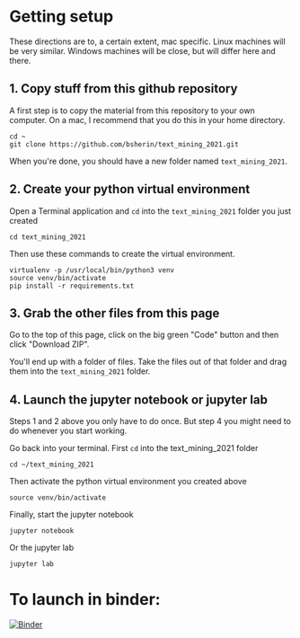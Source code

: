 # Getting setup

These directions are to, a certain extent, mac specific. Linux machines will be very similar. Windows machines will be close, but will differ here and there.

## 1. Copy stuff from this github repository

A first step is to copy the material from this repository to your own computer.
On a mac, I recommend that you do this in your home directory.

```
cd ~
git clone https://github.com/bsherin/text_mining_2021.git
```

When you're done, you should have a new folder named `text_mining_2021`.

## 2. Create your python virtual environment

Open a Terminal application and `cd` into the `text_mining_2021` folder you just created

```
cd text_mining_2021
```
Then use these commands to create the virtual environment.

```
virtualenv -p /usr/local/bin/python3 venv
source venv/bin/activate
pip install -r requirements.txt
```

## 3. Grab the other files from this page

Go to the top of this page, click on the big green "Code" button and
then click "Download ZIP".

You'll end up with a folder of files. Take the files out of that folder
and drag them into the `text_mining_2021` folder.

## 4. Launch the jupyter notebook or jupyter lab

Steps 1 and 2 above you only have to do once. But step 4 you might need to do
whenever you start working.

Go back into your terminal. First `cd` into the text_mining_2021 folder

```
cd ~/text_mining_2021
```

Then activate the python virtual environment you created above

```
source venv/bin/activate
```

Finally, start the jupyter notebook

```
jupyter notebook
```

Or the jupyter lab

```
jupyter lab
```

# To launch in binder:

[![Binder](https://mybinder.org/badge_logo.svg)](https://mybinder.org/v2/gh/bsherin/text_mining_2021/main?urlpath=git-pull%3Frepo%3Dhttps%253A%252F%252Fgithub.com%252Fbsherin%252Ftext_mining_content%26urlpath%3Dlab%252Ftree%252Ftext_mining_content%252F%26branch%3Dmain)
